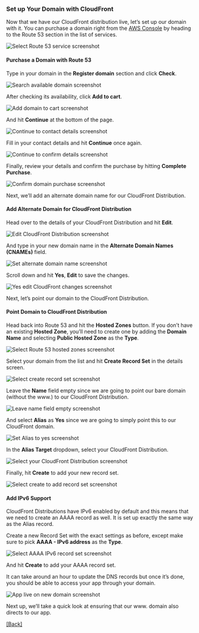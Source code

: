 ### **Set up Your Domain with CloudFront**
Now that we have our CloudFront distribution live, let’s set up our domain with it. You can purchase a domain right from the [AWS Console](https://console.aws.amazon.com/) by heading to the Route 53 section in the list of services.

![Select Route 53 service screenshot](https://d33wubrfki0l68.cloudfront.net/9e93ac4516c27ad72ba6145f63d6363ec3b8e0d0/5a2b8/assets/select-route-53-service.png)

#### Purchase a Domain with Route 53
Type in your domain in the **Register domain** section and click **Check**.

![Search available domain screenshot](https://d33wubrfki0l68.cloudfront.net/f4315b643223255b36d3cba0d9a740e87450c38d/70b24/assets/search-available-domain.png)

After checking its availability, click **Add to cart**.

![Add domain to cart screenshot](https://d33wubrfki0l68.cloudfront.net/049eba40259554b39f98af207c84f9b5149738d4/e23b2/assets/add-domain-to-cart.png)

And hit **Continue** at the bottom of the page.

![Continue to contact details screenshot](https://d33wubrfki0l68.cloudfront.net/e95c6fec75dd0e387c511ce9ad694716ec977920/3cf3f/assets/continue-to-contact-detials.png)

Fill in your contact details and hit **Continue** once again.

![Continue to confirm details screenshot](https://d33wubrfki0l68.cloudfront.net/f16068e448c5b8da66a07245f87f9a0400eec65a/05853/assets/continue-to-confirm-detials.png)

Finally, review your details and confirm the purchase by hitting **Complete Purchase**.

![Confirm domain purchase screenshot](https://d33wubrfki0l68.cloudfront.net/fbaf5bec7c56ade0949f72168ec85dd37090a7f5/af13f/assets/confirm-domain-purchase.png)

Next, we’ll add an alternate domain name for our CloudFront Distribution.

#### Add Alternate Domain for CloudFront Distribution
Head over to the details of your CloudFront Distribution and hit **Edit**.

![Edit CloudFront Distribution screenshot](https://d33wubrfki0l68.cloudfront.net/11b9a63273acbc5353b6b5fa787e0695e8eabd8e/0ea7c/assets/edit-cloudfront-distribution.png)

And type in your new domain name in the **Alternate Domain Names (CNAMEs)** field.

![Set alternate domain name screenshot](https://d33wubrfki0l68.cloudfront.net/e40d0e08e7429225aeee0fa82e1046bb8fd9c316/d0c28/assets/set-alternate-domain-name.png)

Scroll down and hit **Yes**, **Edit** to save the changes.

![Yes edit CloudFront changes screenshot](https://d33wubrfki0l68.cloudfront.net/8028a4e879db5c716d0f13ac2e229529f79b66c9/677c9/assets/yes-edit-cloudfront-changes.png)

Next, let’s point our domain to the CloudFront Distribution.

#### Point Domain to CloudFront Distribution
Head back into Route 53 and hit the **Hosted Zones** button. If you don’t have an existing **Hosted Zone**, you’ll need to create one by adding the **Domain Name** and selecting **Public Hosted Zone** as the **Type**.

![Select Route 53 hosted zones screenshot](https://d33wubrfki0l68.cloudfront.net/157ad6bcb4932d0916d56f0f0cd219b035d8b5e7/c5225/assets/select-route-53-hosted-zones.png)

Select your domain from the list and hit **Create Record Set** in the details screen.

![Select create record set screenshot](https://d33wubrfki0l68.cloudfront.net/788a55a0296e3cf9becf8deb7e95c58dda3d2d9a/36ec7/assets/select-create-record-set.png)

Leave the **Name** field empty since we are going to point our bare domain (without the www.) to our CloudFront Distribution.

![Leave name field empty screenshot](https://d33wubrfki0l68.cloudfront.net/3748837d052ae127e8c9f40c7c8747d0ea2585b4/87177/assets/leave-name-field-empty.png)

And select **Alias** as **Yes** since we are going to simply point this to our CloudFront domain.

![Set Alias to yes screenshot](https://d33wubrfki0l68.cloudfront.net/61f7d57032e3cde60c3d6036eab307c98f8cd96b/6fc8f/assets/set-alias-to-yes.png)

In the **Alias Target** dropdown, select your CloudFront Distribution.

![Select your CloudFront Distribution screenshot](https://d33wubrfki0l68.cloudfront.net/047b4f775ccbe1a5a5c449fdd35fa20af98a4326/a7a71/assets/select-your-cloudfront-distribution.png)

Finally, hit **Create** to add your new record set.

![Select create to add record set screenshot](https://d33wubrfki0l68.cloudfront.net/485ff4777f375202b727788aa201c5898cba29df/a7b06/assets/select-create-to-add-record-set.png)

#### Add IPv6 Support
CloudFront Distributions have IPv6 enabled by default and this means that we need to create an AAAA record as well. It is set up exactly the same way as the Alias record.

Create a new Record Set with the exact settings as before, except make sure to pick **AAAA - IPv6 address** as the **Type**.

![Select AAAA IPv6 record set screenshot](https://d33wubrfki0l68.cloudfront.net/8ae5b560957226abcf02d99e3a35781aa1efe14d/7f2b9/assets/select-create-aaaa-ipv6-record-set.png)

And hit **Create** to add your AAAA record set.

It can take around an hour to update the DNS records but once it’s done, you should be able to access your app through your domain.

![App live on new domain screenshot](https://d33wubrfki0l68.cloudfront.net/6df51b359a2e4d51df76723d7faf9bb8d9a84c16/67e37/assets/app-live-on-new-domain.png)

Next up, we’ll take a quick look at ensuring that our www. domain also directs to our app.


[[Back]](https://github.com/eksant/serverless-react-aws)
